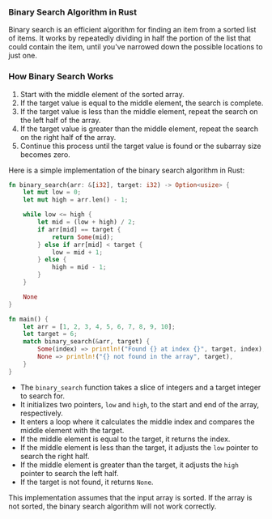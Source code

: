### Binary Search Algorithm in Rust

Binary search is an efficient algorithm for finding an item from a sorted list of items. It works by repeatedly dividing in half the portion of the list that could contain the item, until you've narrowed down the possible locations to just one.

### How Binary Search Works

1. Start with the middle element of the sorted array.
2. If the target value is equal to the middle element, the search is complete.
3. If the target value is less than the middle element, repeat the search on the left half of the array.
4. If the target value is greater than the middle element, repeat the search on the right half of the array.
5. Continue this process until the target value is found or the subarray size becomes zero.

Here is a simple implementation of the binary search algorithm in Rust:

```rust
fn binary_search(arr: &[i32], target: i32) -> Option<usize> {
    let mut low = 0;
    let mut high = arr.len() - 1;

    while low <= high {
        let mid = (low + high) / 2;
        if arr[mid] == target {
            return Some(mid);
        } else if arr[mid] < target {
            low = mid + 1;
        } else {
            high = mid - 1;
        }
    }

    None
}

fn main() {
    let arr = [1, 2, 3, 4, 5, 6, 7, 8, 9, 10];
    let target = 6;
    match binary_search(&arr, target) {
        Some(index) => println!("Found {} at index {}", target, index),
        None => println!("{} not found in the array", target),
    }
}
```

- The `binary_search` function takes a slice of integers and a target integer to search for.
- It initializes two pointers, `low` and `high`, to the start and end of the array, respectively.
- It enters a loop where it calculates the middle index and compares the middle element with the target.
- If the middle element is equal to the target, it returns the index.
- If the middle element is less than the target, it adjusts the `low` pointer to search the right half.
- If the middle element is greater than the target, it adjusts the `high` pointer to search the left half.
- If the target is not found, it returns `None`.

This implementation assumes that the input array is sorted. If the array is not sorted, the binary search algorithm will not work correctly.
